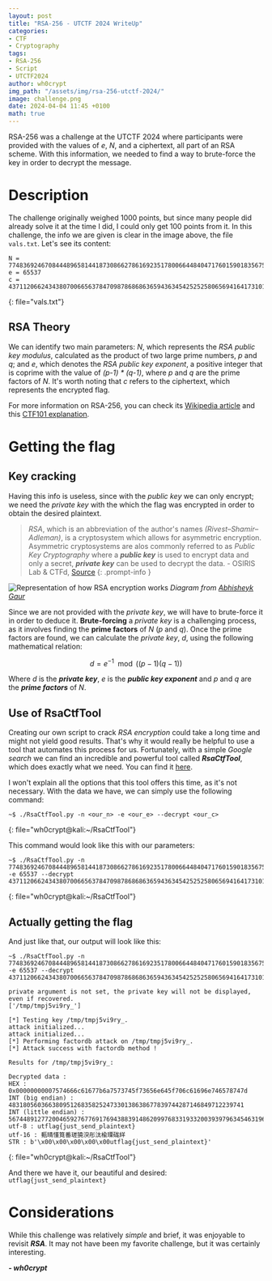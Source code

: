 ```yaml
---
layout: post
title: "RSA-256 - UTCTF 2024 WriteUp"
categories:
- CTF
- Cryptography
tags:
- RSA-256
- Script
- UTCTF2024
author: wh0crypt
img_path: "/assets/img/rsa-256-utctf-2024/"
image: challenge.png
date: 2024-04-04 11:45 +0100
math: true
---
```

RSA-256 was a challenge at the UTCTF 2024 where participants were provided with the values of *e*, *N*, and a ciphertext, all part of an RSA scheme. With this information, we needed to find a way to brute-force the key in order to decrypt the message.


# Description

The challenge originally weighed 1000 points, but since many people did already solve it at the time I did, I could only get 100 points from it. In this challenge, the info we are given is clear in the image above, the file `vals.txt`. Let's see its content:

```
N = 77483692467084448965814418730866278616923517800664484047176015901835675610073
e = 65537
c = 43711206624343807006656378470987868686365943634542525258065694164173101323321
```
{: file="vals.txt"}


## RSA Theory

We can identify two main parameters: *N*, which represents the *RSA public key modulus*, calculated as the product of two large prime numbers, *p* and *q*; and *e*, which denotes the *RSA public key exponent*, a positive integer that is coprime with the value of *(p-1) * (q-1)*, where *p* and *q* are the prime factors of *N*. It's worth noting that *c* refers to the ciphertext, which represents the encrypted flag.

For more information on RSA-256, you can check its [Wikipedia article](https://en.wikipedia.org/wiki/RSA_(cryptosystem)) and this [CTF101 explanation](https://ctf101.org/cryptography/what-is-rsa/).

# Getting the flag

## Key cracking

Having this info is useless, since with the *public key* we can only encrypt; we need the *private key* with the which the flag was encrypted in order to obtain the desired plaintext.

> *RSA*, which is an abbreviation of the author's names *(Rivest–Shamir–Adleman)*, is a cryptosystem which allows for asymmetric encryption. Asymmetric cryptosystems are alos commonly referred to as *Public Key Cryptography* where a ***public key*** is used to encrypt data and only a secret, ***private key*** can be used to decrypt the data. - OSIRIS Lab & CTFd, [Source](https://ctf101.org/cryptography/what-is-rsa/)
{: .prompt-info }

![Representation of how RSA encryption works](how-rsa-works.png)
*Diagram from [Abhisheyk Gaur](https://abhisheyk-gaur.medium.com/rsa-encryption-unveiled-a-simplified-guide-with-a-toy-mathematical-example-1c5f228a9b70)*

Since we are not provided with the *private key*, we will have to brute-force it in order to deduce it. **Brute-forcing** a *private key* is a challenging process, as it involves finding the **prime factors** of *N* (*p* and *q*). Once the prime factors are found, we can calculate the *private key*, *d*, using the following mathematical relation:

$$
d = e^{-1} \mod ((p-1) (q-1))
$$

Where *d* is the ***private key***, *e* is the ***public key exponent*** and *p* and *q* are the ***prime factors*** of *N*.


## Use of RsaCtfTool

Creating our own script to crack *RSA encryption* could take a long time and might not yield good results. That's why it would really be helpful to use a tool that automates this process for us. Fortunately, with a simple *Google search* we can find an incredible and powerful tool called ***RsaCtfTool***, which does exactly what we need. You can find it [here](https://github.com/RsaCtfTool/RsaCtfTool).

I won't explain all the options that this tool offers this time, as it's not necessary. With the data we have, we can simply use the following command:

```
~$ ./RsaCtfTool.py -n <our_n> -e <our_e> --decrypt <our_c>
```
{: file="wh0crypt@kali:~/RsaCtfTool"}

This command would look like this with our parameters:

```
~$ ./RsaCtfTool.py -n 77483692467084448965814418730866278616923517800664484047176015901835675610073 -e 65537 --decrypt 43711206624343807006656378470987868686365943634542525258065694164173101323321
```
{: file="wh0crypt@kali:~/RsaCtfTool"}


## Actually getting the flag

And just like that, our output will look like this:

```
~$ ./RsaCtfTool.py -n 77483692467084448965814418730866278616923517800664484047176015901835675610073 -e 65537 --decrypt 43711206624343807006656378470987868686365943634542525258065694164173101323321

private argument is not set, the private key will not be displayed, even if recovered.                               
['/tmp/tmpj5vi9ry_']

[*] Testing key /tmp/tmpj5vi9ry_.
attack initialized...
attack initialized...
[*] Performing factordb attack on /tmp/tmpj5vi9ry_.
[*] Attack success with factordb method !

Results for /tmp/tmpj5vi9ry_:

Decrypted data :
HEX : 0x00000000007574666c61677b6a7573745f73656e645f706c61696e746578747d
INT (big endian) : 48318056036638095126835825247330138638677839744287146849712239741
INT (little endian) : 56744891277200465927677691769438839148620997683319332003939796345463196614656
utf-8 : utflag{just_send_plaintext}
utf-16 : 甀晴慬筧番瑳獟湥彤汰楡瑮硥絴
STR : b'\x00\x00\x00\x00\x00utflag{just_send_plaintext}'
```
{: file="wh0crypt@kali:~/RsaCtfTool"}

And there we have it, our beautiful and desired: `utflag{just_send_plaintext}`


# Considerations

While this challenge was relatively *simple* and brief, it was enjoyable to revisit ***RSA***. It may not have been my favorite challenge, but it was certainly interesting.

***- wh0crypt***